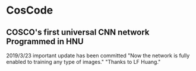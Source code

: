 # CosCode
COSCO's first universal CNN network
Programmed in HNU
---------------------
2019/3/23 important update has been committed 
    "Now the network is fully enabled to training any type of images."
    "Thanks to LF Huang."
    
   

